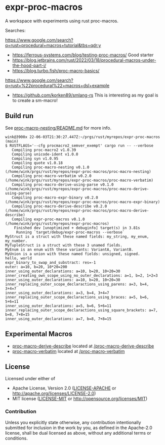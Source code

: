# expr-proc-macros

A workspace with experiments using rust proc-macros.

Searches:

https://www.google.com/search?q=rust+procedural+macros+tutorial&tbs=qdr:y

 * https://ferrous-systems.com/blog/testing-proc-macros/ Good starter
 * https://blog.jetbrains.com/rust/2022/03/18/procedural-macros-under-the-hood-part-i/
 * https://blog.turbo.fish/proc-macro-basics/

https://www.google.com/search?q=rust+%22procedural%22+macros+dsl+example

 * https://github.com/korken89/smlang-rs This is interesting as my goal is to create a sm-macro!

## Build run

See [proc-macro-nesting/README.md](proc-macro-nesting/README.md) for more info.

```
wink@3900x 22-06-03T21:30:27.447Z:~/prgs/rust/myrepos/expr-proc-macros (main)
$ RUSTFLAGS='--cfg procmacro2_semver_exempt' cargo run -- --verbose
   Compiling proc-macro2 v1.0.39
   Compiling unicode-ident v1.0.0
   Compiling syn v1.0.95
   Compiling quote v1.0.18
   Compiling proc-macro-nesting v0.1.0 (/home/wink/prgs/rust/myrepos/expr-proc-macros/proc-macro-nesting)
   Compiling proc-macro-verbatim v0.2.0 (/home/wink/prgs/rust/myrepos/expr-proc-macros/proc-macro-verbatim)
   Compiling proc-macro-derive-using-parse v0.1.0 (/home/wink/prgs/rust/myrepos/expr-proc-macros/proc-macro-derive-using-parse)
   Compiling proc-macro-expr-binary v0.2.0 (/home/wink/prgs/rust/myrepos/expr-proc-macros/proc-macro-expr-binary)
   Compiling proc-macro-derive-describe v0.2.0 (/home/wink/prgs/rust/myrepos/expr-proc-macros/proc-macro-derive-describe)
   Compiling expr-proc-macros v0.1.0 (/home/wink/prgs/rust/myrepos/expr-proc-macros)
    Finished dev [unoptimized + debuginfo] target(s) in 3.81s
     Running `target/debug/expr-proc-macros --verbose`
MyStruct is a struct with these named fields: my_string, my_enum, my_number.
MyTupleStruct is a struct with these 3 unamed fields.
MyEnum is an enum with these variants: VariantA, VariantB.
MyUnion is a union with these named fields: unsigned, signed.
hello, world
expr_binary_to_swap_and_substract: res=-1
outer: a=10, b=20, 10*20=200
inner_using_outer_declarations: a=10, b=20, 10+20=30
inner_creating_own_scope_using_no_outer_declarations: a=1, b=2, 1+2=3
inner_using_outer_declarations: a=10, b=20, 10+20=30
inner_replacing_outer_scope_declaractions_using_parens: a=3, b=4, 3+4=7
inner_using_outer_declarations: a=3, b=4, 3+4=7
inner_replacing_outer_scope_declaractions_using_braces: a=5, b=6, 5+6=11
inner_using_outer_declarations: a=5, b=6, 5+6=11
inner_replacing_outer_scope_declaractions_using_square_brackets: a=7, b=8, 7+8=15
inner_using_outer_declarations: a=7, b=8, 7+8=15
```

## Experimental Macros

* [proc-macro-derive-describe](./proc-macro-derive-describe/README.md) located at [/proc-macro-derive-describe](/proc-macro-derive-describe/)
* [proc-macro-verbatim](./proc-macro-verbatim/README.md) located at [/proc-macro-verbatim](/proc-macro-verbatim/)

## License

Licensed under either of

- Apache License, Version 2.0 ([LICENSE-APACHE](LICENSE-APACHE) or http://apache.org/licenses/LICENSE-2.0)
- MIT license ([LICENSE-MIT](LICENSE-MIT) or http://opensource.org/licenses/MIT)

### Contribution

Unless you explicitly state otherwise, any contribution intentionally submitted
for inclusion in the work by you, as defined in the Apache-2.0 license, shall
be dual licensed as above, without any additional terms or conditions.

